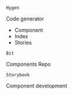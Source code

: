 `Hygen`

Code generator

- Component
- Index
- Stories

`Bit`

Components Repo

`Storybook`

Component development
